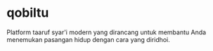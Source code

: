 # qobiltu
Platform taaruf syar'i modern yang dirancang untuk membantu Anda menemukan pasangan hidup dengan cara yang diridhoi.
